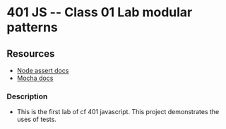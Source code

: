 401 JS -- Class 01 Lab modular patterns
===


## Resources  
* [Node assert docs](https://nodejs.org/dist/latest-v4.x/docs/api/assert.html)
* [Mocha docs](http://mochajs.org/#getting-started)


###  Description
* This is the first lab of cf 401 javascript. This project demonstrates the uses of tests. 
